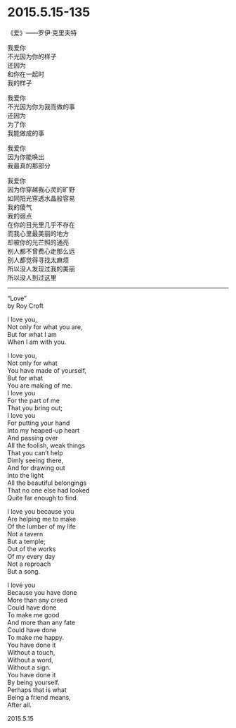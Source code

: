 2015.5.15-135
=============
《爱》——罗伊·克里夫特

我爱你  
不光因为你的样子  
还因为  
和你在一起时  
我的样子  

我爱你  
不光因为你为我而做的事  
还因为  
为了你  
我能做成的事   

我爱你   
因为你能唤出  
我最真的那部分   

我爱你  
因为你穿越我心灵的旷野  
如同阳光穿透水晶般容易  
我的傻气  
我的弱点  
在你的目光里几乎不存在  
而我心里最美丽的地方  
却被你的光芒照的通亮  
别人都不曾费心走那么远   
别人都觉得寻找太麻烦  
所以没人发现过我的美丽   
所以没人到过这里  

----

“Love”   
by Roy Croft  

I love you,   
Not only for what you are,   
But for what I am   
When I am with you.   

I love you,  
Not only for what   
You have made of yourself,   
But for what  
You are making of me.  
I love you  
For the part of me   
That you bring out;  
I love you  
For putting your hand   
Into my heaped-up heart   
And passing over  
All the foolish, weak things   
That you can’t help   
Dimly seeing there,   
And for drawing out   
Into the light   
All the beautiful belongings   
That no one else had looked   
Quite far enough to find.   

I love you because you   
Are helping me to make   
Of the lumber of my life   
Not a tavern   
But a temple;   
Out of the works   
Of my every day   
Not a reproach   
But a song.   

I love you  
Because you have done   
More than any creed   
Could have done   
To make me good   
And more than any fate   
Could have done   
To make me happy.   
You have done it   
Without a touch,   
Without a word,   
Without a sign.   
You have done it   
By being yourself.   
Perhaps that is what   
Being a friend means,   
After all.   

2015.5.15